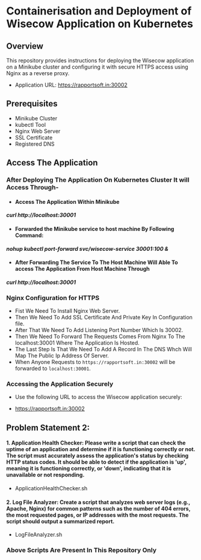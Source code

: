 # Containerisation and Deployment of Wisecow Application on Kubernetes 

## Overview

This repository provides instructions for deploying the Wisecow application on a Minikube cluster and configuring it with secure HTTPS access using Nginx as a reverse proxy.
- Application URL: https://rapportsoft.in:30002

## Prerequisites
- Minikube Cluster
- kubectl Tool
- Nginx Web Server
- SSL Certificate
- Registered DNS

## Access The Application
### After Deploying The Application On Kubernetes Cluster It will Access Through-
- #### Access The Application Within Minikube
***curl http://localhost:30001***
- #### Forwarded the Minikube service to host machine By Following Command:
***nohup kubectl port-forward svc/wisecow-service 30001:100 &***
- #### After Forwarding The Service To The Host Machine Will Able To access The Application From Host Machine Through
***curl http://localhost:30001***

### Nginx Configuration for HTTPS
- Fist We Need To Install Nginx Web Server.
- Then We Need To Add SSL Certificate And Private Key In Configuration file.
- After That We Need To Add Listening Port Number Which Is 30002.
-  Then We Need To Forward The Requests Comes From Nginx To The localhost:30001 Where The Application Is Hosted.
-  The Last Step Is That We Need To Add A Record In The DNS Whch Will Map The Public Ip Address Of Server.
-  When Anyone Requests to `https://rapportsoft.in:30002` will be forwarded to `localhost:30001`.


### Accessing the Application Securely

- Use the following URL to access the Wisecow application securely:

- https://rapportsoft.in:30002

## Problem Statement 2:
#### 1. Application Health Checker: Please write a script that can check the uptime of an application and determine if it is functioning correctly or not. The script must accurately assess the application's status by checking HTTP status codes. It should be able to detect if the application is 'up', meaning it is functioning correctly, or 'down', indicating that it is unavailable or not responding.
- ApplicationHealthChecker.sh
  
#### 2. Log File Analyzer: Create a script that analyzes web server logs (e.g., Apache, Nginx) for common patterns such as the number of 404 errors, the most requested pages, or IP addresses with the most requests. The script should output a summarized report.
- LogFileAnalyzer.sh

### Above Scripts Are Present In This Repository Only


